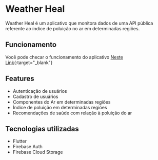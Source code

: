 # Weather Heal

Weather Heal é um aplicativo que monitora dados de uma API pública referente ao índice de poluição no ar em determinadas regiões.

## Funcionamento

Você pode checar o funcionamento do aplicativo [Neste Link](https://youtu.be/XZis8SGiRAE){:target="_blank"}

## Features

- Autenticação de usuários
- Cadastro de usuários
- Componentes do Ar em determinadas regiões
- Índice de poluição em determinadas regiões
- Recomendações de saúde com relação à poluição do ar

## Tecnologias utilizadas

- Flutter 
- Firebase Auth
- Firebase Cloud Storage